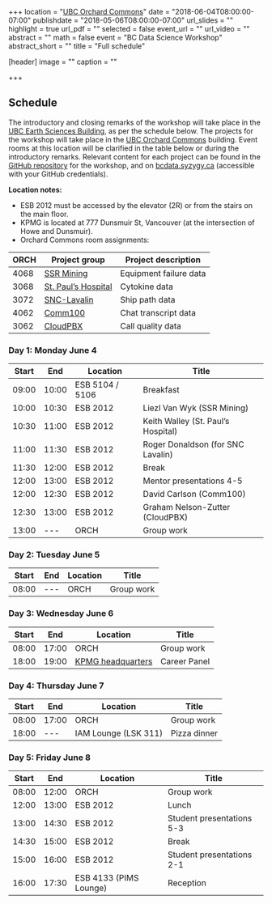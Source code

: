 +++
location = "[UBC Orchard Commons](https://goo.gl/maps/RK5i4NC8KwR2)"
date = "2018-06-04T08:00:00-07:00"
publishdate = "2018-05-06T08:00:00-07:00"
url_slides = ""
highlight = true
url_pdf = ""
selected = false
event_url = ""
url_video = ""
abstract = ""
math = false
event = "BC Data Science Workshop"
abstract_short = ""
title = "Full schedule"

[header]
  image = ""
  caption = ""

+++

## Schedule

The introductory and closing remarks of the workshop will take place in the [UBC
Earth Sciences Building](https://goo.gl/maps/MM5HKrjk8qG2), as per the schedule
below. The projects for the workshop will take place in the [UBC Orchard
Commons](https://goo.gl/maps/RK5i4NC8KwR2) building. Event rooms at this
location will be clarified in the table below or during the introductory
remarks. Relevant content for each project can be found in the [GitHub
repository](https://github.com/bcdataca/workshop-content2018.git) for the
workshop, and on [bcdata.syzygy.ca](https://bcdata.syzygy.ca) (accessible with
your GitHub credentials).

**Location notes:**  

* ESB 2012 must be accessed by the elevator (2R) or from the stairs on the main
  floor.
* KPMG is located at 777 Dunsmuir St, Vancouver (at the intersection of Howe and Dunsmuir).
* Orchard Commons room assignments:

|  ORCH  |   Project group     |  Project description   |
| ------ | ------------------- | ---------------------- |
|  4068  | [SSR Mining](../../ProjExternal/ssr.pdf)          | Equipment failure data |
|  3068  | [St. Paul’s Hospital](../../project/project-2/) | Cytokine data          |
|  3072  | [SNC-Lavalin](../../project/project-3)         | Ship path data         |
|  4062  | [Comm100](../../project/project-4)             | Chat transcript data   |
|  3062  | [CloudPBX](../../project/project-5/)            | Call quality data      |



### Day 1: Monday June 4

| Start |  End  | Location         | Title                              |
| ----- | ----- | ---------------- | ---------------------------------- |
| 09:00 | 10:00 |  ESB 5104 / 5106 | Breakfast                          |
| 10:00 | 10:30 |  ESB 2012        | Liezl Van Wyk (SSR Mining)         |
| 10:30 | 11:00 |  ESB 2012        | Keith Walley (St. Paul’s Hospital) |
| 11:00 | 11:30 |  ESB 2012        | Roger Donaldson (for SNC Lavalin)  |
| 11:30 | 12:00 |  ESB 2012        | Break                              |
| 12:00 | 13:00 |  ESB 2012        | Mentor presentations 4-5           |
| 12:00 | 12:30 |  ESB 2012        | David Carlson (Comm100)            |
| 12:30 | 13:00 |  ESB 2012        | Graham Nelson-Zutter (CloudPBX)    |
| 13:00 |  ---  |  ORCH            | Group work                         |



### Day 2: Tuesday June 5

| Start |  End  | Location | Title      |
| ----- | ----- | -------- | ---------- |
| 08:00 |  ---  |   ORCH   | Group work |


### Day 3: Wednesday June 6

| Start |  End  | Location | Title      |
| ----- | ----- | -------- | ---------- |
| 08:00 | 17:00 |   ORCH   | Group work |
| 18:00 | 19:00 | [KPMG headquarters](https://goo.gl/maps/8qcjD5NUwRF2) | Career Panel |


### Day 4: Thursday June 7

| Start |  End  | Location              | Title        |
| ----- | ----- | --------------------- | ------------ |
| 08:00 | 17:00 |  ORCH                 | Group work   |
| 18:00 | ---   |  IAM Lounge (LSK 311) | Pizza dinner |


### Day 5: Friday June 8

| Start |  End  | Location               | Title                     |
| ----- | ----- | ---------------------- | ------------------------- |
| 08:00 | 12:00 |      ORCH              | Group work                |
| 12:00 | 13:00 | ESB 2012               |   Lunch                   |
| 13:00 | 14:30 | ESB 2012               | Student presentations 5-3 |
| 14:30 | 15:00 | ESB 2012               | Break                     | 
| 15:00 | 16:00 | ESB 2012               | Student presentations 2-1 |
| 16:00 | 17:30 | ESB 4133 (PIMS Lounge) | Reception                 |
